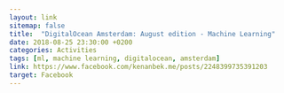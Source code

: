 ```yaml
---
layout: link
sitemap: false
title:  "DigitalOcean Amsterdam: August edition - Machine Learning"
date: 2018-08-25 23:30:00 +0200
categories: Activities
tags: [ml, machine learning, digitalocean, amsterdam]
link: https://www.facebook.com/kenanbek.me/posts/2248399735391203
target: Facebook
---
```

